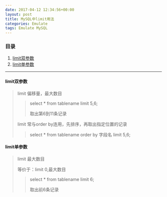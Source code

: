 ```yaml
---
date: 2017-04-12 12:34:56+00:00
layout: post
title: MySQL中limit用法
categories: Emulate
tags: Emulate MySQL
---
```


### 目录

1. [limit双参数](#item1)
2. [limit单参数](#item2)

---
#### <span id="item1">limit双参数</span>
> limit 偏移量，最大数目
>> select * from tablename limit 5,6;
>> 
>> 取出第6到11条记录
> 
> limit 常与order by连用，先排序，再取出指定位置的记录
>> select * from tablename order by 字段名 limit 5,6;


#### <span id="item2">limit单参数</span>
> limit 最大数目
> 
> 等价于：limit 0,最大数目
>> select * from tablename limit 6;
>>
>> 取出前6条记录

